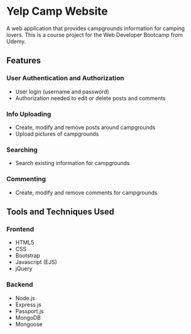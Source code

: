 # Yelp Camp Website
A web application that provides campgrounds information for camping lovers. This is a course project for the Web Developer Bootcamp from Udemy.

## Features
### User Authentication and Authorization
- User login (username and password)
- Authorization needed to edit or delete posts and comments

### Info Uploading
- Create, modify and remove posts around campgrounds
- Upload pictures of campgrounds

### Searching
- Search existing information for campgrounds

### Commenting
- Create, modify and remove comments for campgrounds

## Tools and Techniques Used
### Frontend
- HTML5
- CSS
- Bootstrap
- Javascript (EJS)
- jQuery

### Backend
- Node.js
- Express.js
- Passport.js
- MongoDB
- Mongoose
